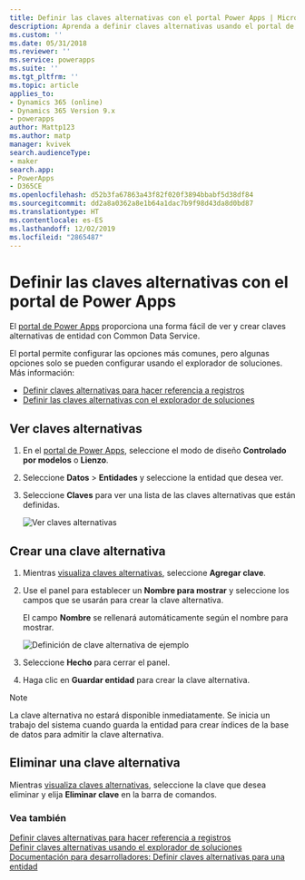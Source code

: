 ```yaml
---
title: Definir las claves alternativas con el portal Power Apps | MicrosoftDocs
description: Aprenda a definir claves alternativas usando el portal de Power Apps
ms.custom: ''
ms.date: 05/31/2018
ms.reviewer: ''
ms.service: powerapps
ms.suite: ''
ms.tgt_pltfrm: ''
ms.topic: article
applies_to:
- Dynamics 365 (online)
- Dynamics 365 Version 9.x
- powerapps
author: Mattp123
ms.author: matp
manager: kvivek
search.audienceType:
- maker
search.app:
- PowerApps
- D365CE
ms.openlocfilehash: d52b3fa67863a43f82f020f3894bbabf5d38df84
ms.sourcegitcommit: dd2a8a0362a8e1b64a1dac7b9f98d43da8d0bd87
ms.translationtype: HT
ms.contentlocale: es-ES
ms.lasthandoff: 12/02/2019
ms.locfileid: "2865487"
---
```

# <a name="define-alternate-keys-using-power-apps-portal"></a>Definir las claves alternativas con el portal de Power Apps

El [portal de Power Apps](https://make.powerapps.com/?utm_source=padocs&utm_medium=linkinadoc&utm_campaign=referralsfromdoc) proporciona una forma fácil de ver y crear claves alternativas de entidad con Common Data Service.

El portal permite configurar las opciones más comunes, pero algunas opciones solo se pueden configurar usando el explorador de soluciones. <br />Más información: 
- [Definir claves alternativas para hacer referencia a registros](define-alternate-keys-reference-records.md)
- [Definir las claves alternativas con el explorador de soluciones](define-alternate-keys-solution-explorer.md)

## <a name="view-alternate-keys"></a>Ver claves alternativas

1. En el [portal de Power Apps](https://make.powerapps.com/?utm_source=padocs&utm_medium=linkinadoc&utm_campaign=referralsfromdoc), seleccione el modo de diseño **Controlado por modelos** o **Lienzo**.
2. Seleccione **Datos** > **Entidades** y seleccione la entidad que desea ver.
3. Seleccione **Claves** para ver una lista de las claves alternativas que están definidas.

    ![Ver claves alternativas](media/view-alternate-keys-portal.png)

## <a name="create-an-alternate-key"></a>Crear una clave alternativa

1. Mientras [visualiza claves alternativas](#view-alternate-keys), seleccione **Agregar clave**.
2. Use el panel para establecer un **Nombre para mostrar** y seleccione los campos que se usarán para crear la clave alternativa.

    El campo **Nombre** se rellenará automáticamente según el nombre para mostrar.

    ![Definición de clave alternativa de ejemplo](media/alternate-key-account-number-sic-code.png)

1. Seleccione **Hecho** para cerrar el panel.
2. Haga clic en **Guardar entidad** para crear la clave alternativa.

> [!NOTE]
> La clave alternativa no estará disponible inmediatamente. Se inicia un trabajo del sistema cuando guarda la entidad para crear índices de la base de datos para admitir la clave alternativa.

## <a name="delete-an-alternate-key"></a>Eliminar una clave alternativa

Mientras [visualiza claves alternativas](#view-alternate-keys), seleccione la clave que desea eliminar y elija **Eliminar clave** en la barra de comandos.

### <a name="see-also"></a>Vea también

[Definir claves alternativas para hacer referencia a registros](define-alternate-keys-reference-records.md)<br />
[Definir claves alternativas usando el explorador de soluciones](define-alternate-keys-solution-explorer.md)<br />
[Documentación para desarrolladores: Definir claves alternativas para una entidad](/dynamics365/customer-engagement/developer/define-alternate-keys-entity)

